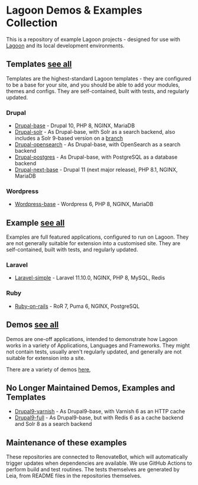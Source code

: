 # Lagoon Demos & Examples Collection

This is a repository of example Lagoon projects - designed for use with [Lagoon](https://lagoon.sh) and its local development environments.

## Templates [see all](https://github.com/search?q=topic%3Atemplate+org%3Alagoon-examples&type=Repositories)
Templates are the highest-standard Lagoon templates - they are configured to be a base for your site, and you should be able to add your modules, themes and configs. They are self-contained, built with tests, and regularly updated.

### Drupal
- [Drupal-base](https://github.com/lagoon-examples/drupal-base) - Drupal 10, PHP 8, NGINX, MariaDB
- [Drupal-solr](https://github.com/lagoon-examples/drupal-solr) - As Drupal-base, with Solr as a search backend, also includes a Solr 9-based version on a [branch](https://github.com/lagoon-examples/drupal-solr/tree/solr9)
- [Drupal-opensearch](https://github.com/lagoon-examples/drupal-opensearch) - As Drupal-base, with OpenSearch as a search backend
- [Drupal-postgres](https://github.com/lagoon-examples/drupal-postgres) - As Drupal-base, with PostgreSQL as a database backend
- [Drupal-next-base](https://github.com/lagoon-examples/drupal-next-base) - Drupal 11 (next major release), PHP 8.1, NGINX, MariaDB

### Wordpress
- [Wordpress-base](https://github.com/lagoon-examples/wordpress-base) - Wordpress 6, PHP 8, NGINX, MariaDB

## Example [see all](https://github.com/search?q=topic%3Aexample+org%3Alagoon-examples&type=Repositories)
Examples are full featured applications, configured to run on Lagoon. They are not generally suitable for extension into a customised site. They are self-contained, built with tests, and regularly updated.

### Laravel
- [Laravel-simple](https://github.com/lagoon-examples/laravel-example-simple) - Laravel 11.10.0, NGINX, PHP 8, MySQL, Redis

### Ruby
- [Ruby-on-rails](https://github.com/lagoon-examples/ruby-on-rails) - RoR 7, Puma 6, NGINX, PostgreSQL

## Demos [see all](https://github.com/search?q=topic%3Ademo+org%3Alagoon-examples&type=Repositories)
Demos are one-off applications, intended to demonstrate how Lagoon works in a variety of Applications, Languages and Frameworks. They might not contain tests, usually aren't regularly updated, and generally are not suitable for extension into a site.

There are a variety of demos [here](https://github.com/search?q=topic%3Ademo+org%3Alagoon-examples&type=Repositories), 

## No Longer Maintained Demos, Examples and Templates 
- [Drupal9-varnish](https://github.com/lagoon-examples/drupal9-varnish) - As Drupal9-base, with Varnish 6 as an HTTP cache
- [Drupal9-full](https://github.com/lagoon-examples/drupal9-full) - As Drupal9-base, but with Redis 6 as a cache backend and Solr 8 as a search backend

## Maintenance of these examples

These repositories are connected to RenovateBot, which will automatically trigger updates when dependencies are available.  We use GitHub Actions to perform build and test routines. The tests themselves are generated by Leia, from README files in the repositories themselves.
